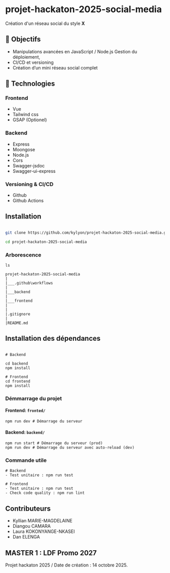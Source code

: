 # projet-hackaton-2025-social-media

Création d'un réseau social du style **X**

## 🎯 Objectifs
- Manipulations avancées en JavaScript / Node.js Gestion du déploiement, 
- CI/CD et versioning 
- Création d’un mini réseau social complet

## 🧰 Technologies
 
### Frontend
- Vue
- Tailwind css
- GSAP (Optionel)

### Backend
- Express
- Moongose 
- Node.js
- Cors
- Swagger-jsdoc
- Swagger-ui-express

### Versioning & CI/CD
- Github
- Github Actions

## Installation

```bash

git clone https://github.com/kylyon/projet-hackaton-2025-social-media.git

cd projet-hackaton-2025-social-media

```

### Arborescence

```shell
ls

projet-hackaton-2025-social-media
|
|___.github\workflows
|
|___backend
|           
|___frontend
|           
|
|.gitignore
|
|README.md

```

## Installation des dépendances

```shell

# Backend

cd backend 
npm install

# Frontend
cd frontend
npm install

```

### Démmarrage du projet

#### Frontend: `fronted/`

```shell
npm run dev # Démarrage du serveur
```

#### Backend: `backend/`

```shell
npm run start # Démarrage du serveur (prod)
npm run dev # Démarrage du serveur avec auto-reload (dev)
```

### Commande utile

```shell
# Backend
- Test unitaire : npm run test 

# Frontend
- Test unitaire : npm run test 
- Check code quality : npm run lint
```

## Contributeurs

- Kyllian MARIE-MAGDELAINE
- Diangou CAMARA
- Laura KOKONYANGE-NKASEI
- Dan ELENGA

## MASTER 1 : LDF Promo 2027 

Projet hackaton 2025 / Date de création : 14 octobre 2025.

